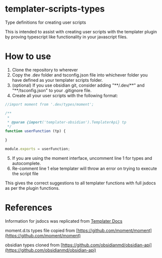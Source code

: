 # templater-scripts-types
Type definitions for creating user scripts

This is intended to assist with creating user scripts with the templater plugin by proving typescript like functionality in your javascript files.

# How to use
1. Clone the repository to wherever
2. Copy the .dev folder and tsconfig.json file into whichever folder you have defined as your templater scripts folder.
3. (optional) If you use obsidian git, consider adding "\*\*/.dev/\*\*" and "\*\*/tsconfig.json" to your .gitignore file.
4. Create all your user scripts with the following format:

```javascript
//import moment from '.dev/types/moment'; 

/**
 * 
 * @param {import('templater-obsidian').TemplaterApi} tp
 */
function userFunction (tp) {
    
}

module.exports = userFunction;
```

5. If you are using the moment interface, uncomment line 1 for types and autocomplete.
6. Re-comment line 1 else templater will throw an error on trying to execute the script file

This gives the correct suggestions to all templater functions with full jsdocs as per the plugin functions.

# References

Information for jsdocs was replicated from [Templater Docs](https://silentvoid13.github.io/Templater)

moment.d.ts types file copied from [https://github.com/moment/moment](https://github.com/moment/moment)

obsidian types cloned from [https://github.com/obsidianmd/obsidian-api](https://github.com/obsidianmd/obsidian-api)
